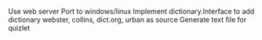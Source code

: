 Use web server
Port to windows/linux
Implement dictionary.Interface to add dictionary
webster, collins, dict.org, urban as source
Generate text file for quizlet